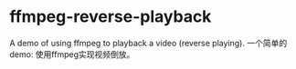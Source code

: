 # ffmpeg-reverse-playback
A demo of using ffmpeg to playback a video (reverse playing).  一个简单的demo: 使用ffmpeg实现视频倒放。
